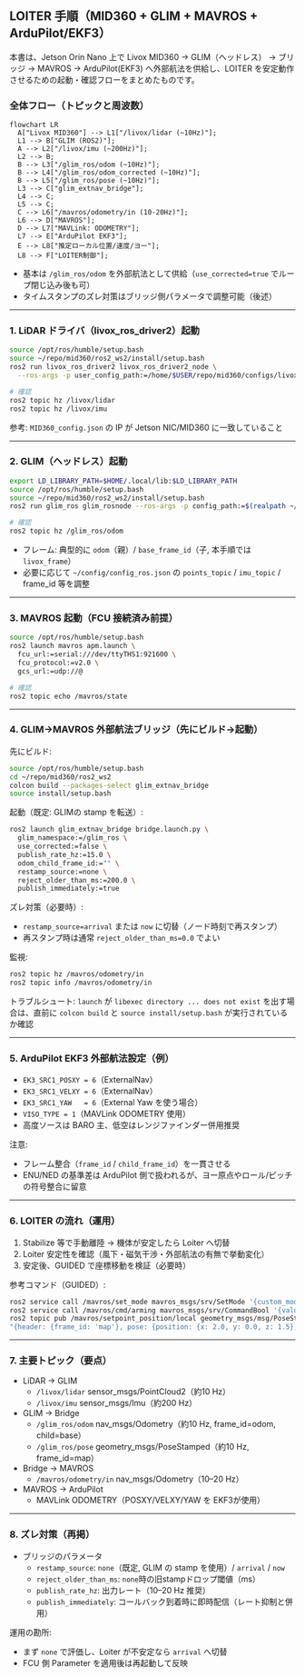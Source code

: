 ## LOITER 手順（MID360 + GLIM + MAVROS + ArduPilot/EKF3）

本書は、Jetson Orin Nano 上で Livox MID360 → GLIM（ヘッドレス） → ブリッジ → MAVROS → ArduPilot(EKF3) へ外部航法を供給し、LOITER を安定動作させるための起動・確認フローをまとめたものです。

### 全体フロー（トピックと周波数）

```mermaid
flowchart LR
  A["Livox MID360"] --> L1["/livox/lidar (~10Hz)"];
  L1 --> B["GLIM (ROS2)"];
  A --> L2["/livox/imu (~200Hz)"];
  L2 --> B;
  B --> L3["/glim_ros/odom (~10Hz)"];
  B --> L4["/glim_ros/odom_corrected (~10Hz)"];
  B --> L5["/glim_ros/pose (~10Hz)"];
  L3 --> C["glim_extnav_bridge"];
  L4 --> C;
  L5 --> C;
  C --> L6["/mavros/odometry/in (10-20Hz)"];
  L6 --> D["MAVROS"];
  D --> L7["MAVLink: ODOMETRY"];
  L7 --> E["ArduPilot EKF3"];
  E --> L8["推定ローカル位置/速度/ヨー"];
  L8 --> F["LOITER制御"];
```

- 基本は `/glim_ros/odom` を外部航法として供給（`use_corrected=true` でループ閉じ込み後も可）
- タイムスタンプのズレ対策はブリッジ側パラメータで調整可能（後述）

---

### 1. LiDAR ドライバ（livox_ros_driver2）起動

```bash
source /opt/ros/humble/setup.bash
source ~/repo/mid360/ros2_ws2/install/setup.bash
ros2 run livox_ros_driver2 livox_ros_driver2_node \
  --ros-args -p user_config_path:=/home/$USER/repo/mid360/configs/livox/MID360_config.json

# 確認
ros2 topic hz /livox/lidar
ros2 topic hz /livox/imu
```

参考: `MID360_config.json` の IP が Jetson NIC/MID360 に一致していること

---

### 2. GLIM（ヘッドレス）起動

```bash
export LD_LIBRARY_PATH=$HOME/.local/lib:$LD_LIBRARY_PATH
source /opt/ros/humble/setup.bash
source ~/repo/mid360/ros2_ws2/install/setup.bash
ros2 run glim_ros glim_rosnode --ros-args -p config_path:=$(realpath ~/config)

# 確認
ros2 topic hz /glim_ros/odom
```

- フレーム: 典型的に `odom`（親）/ `base_frame_id`（子, 本手順では `livox_frame`）
- 必要に応じて `~/config/config_ros.json` の `points_topic` / `imu_topic` / frame_id 等を調整

---

### 3. MAVROS 起動（FCU 接続済み前提）

```bash
source /opt/ros/humble/setup.bash
ros2 launch mavros apm.launch \
  fcu_url:=serial:///dev/ttyTHS1:921600 \
  fcu_protocol:=v2.0 \
  gcs_url:=udp://@

# 確認
ros2 topic echo /mavros/state
```

---

### 4. GLIM→MAVROS 外部航法ブリッジ（先にビルド→起動）

先にビルド:
```bash
source /opt/ros/humble/setup.bash
cd ~/repo/mid360/ros2_ws2
colcon build --packages-select glim_extnav_bridge
source install/setup.bash
```

起動（既定: GLIMの stamp を転送）:
```bash
ros2 launch glim_extnav_bridge bridge.launch.py \
  glim_namespace:=/glim_ros \
  use_corrected:=false \
  publish_rate_hz:=15.0 \
  odom_child_frame_id:="" \
  restamp_source:=none \
  reject_older_than_ms:=200.0 \
  publish_immediately:=true
```

ズレ対策（必要時）:
- `restamp_source=arrival` または `now` に切替（ノード時刻で再スタンプ）
- 再スタンプ時は通常 `reject_older_than_ms=0.0` でよい

監視:
```bash
ros2 topic hz /mavros/odometry/in
ros2 topic info /mavros/odometry/in
```

トラブルシュート: `launch` が `libexec directory ... does not exist` を出す場合は、直前に `colcon build` と `source install/setup.bash` が実行されているか確認

---

### 5. ArduPilot EKF3 外部航法設定（例）

- `EK3_SRC1_POSXY = 6`（ExternalNav）
- `EK3_SRC1_VELXY = 6`（ExternalNav）
- `EK3_SRC1_YAW   = 6`（External Yaw を使う場合）
- `VISO_TYPE = 1`（MAVLink ODOMETRY 使用）
- 高度ソースは BARO 主、低空はレンジファインダー併用推奨

注意:
- フレーム整合（`frame_id` / `child_frame_id`）を一貫させる
- ENU/NED の基準差は ArduPilot 側で扱われるが、ヨー原点やロール/ピッチの符号整合に留意

---

### 6. LOITER の流れ（運用）

1) Stabilize 等で手動離陸 → 機体が安定したら Loiter へ切替
2) Loiter 安定性を確認（風下・磁気干渉・外部航法の有無で挙動変化）
3) 安定後、GUIDED で座標移動を検証（必要時）

参考コマンド（GUIDED）:
```bash
ros2 service call /mavros/set_mode mavros_msgs/srv/SetMode '{custom_mode: "GUIDED"}'
ros2 service call /mavros/cmd/arming mavros_msgs/srv/CommandBool '{value: true}'
ros2 topic pub /mavros/setpoint_position/local geometry_msgs/msg/PoseStamped \
"{header: {frame_id: 'map'}, pose: {position: {x: 2.0, y: 0.0, z: 1.5}, orientation: {w: 1.0}}}" -r 10
```

---

### 7. 主要トピック（要点）

- LiDAR → GLIM
  - `/livox/lidar` sensor_msgs/PointCloud2（約10 Hz）
  - `/livox/imu`   sensor_msgs/Imu（約200 Hz）
- GLIM → Bridge
  - `/glim_ros/odom` nav_msgs/Odometry（約10 Hz, frame_id=odom, child=base）
  - `/glim_ros/pose` geometry_msgs/PoseStamped（約10 Hz, frame_id=map）
- Bridge → MAVROS
  - `/mavros/odometry/in` nav_msgs/Odometry（10–20 Hz）
- MAVROS → ArduPilot
  - MAVLink ODOMETRY（POSXY/VELXY/YAW を EKF3が使用）

---

### 8. ズレ対策（再掲）

- ブリッジのパラメータ
  - `restamp_source`: `none`（既定, GLIM の stamp を使用）/ `arrival` / `now`
  - `reject_older_than_ms`: `none`時の旧stampドロップ閾値（ms）
  - `publish_rate_hz`: 出力レート（10–20 Hz 推奨）
  - `publish_immediately`: コールバック到着時に即時配信（レート抑制と併用）

運用の勘所:
- まず `none` で評価し、Loiter が不安定なら `arrival` へ切替
- FCU 側 Parameter を適用後は再起動して反映


